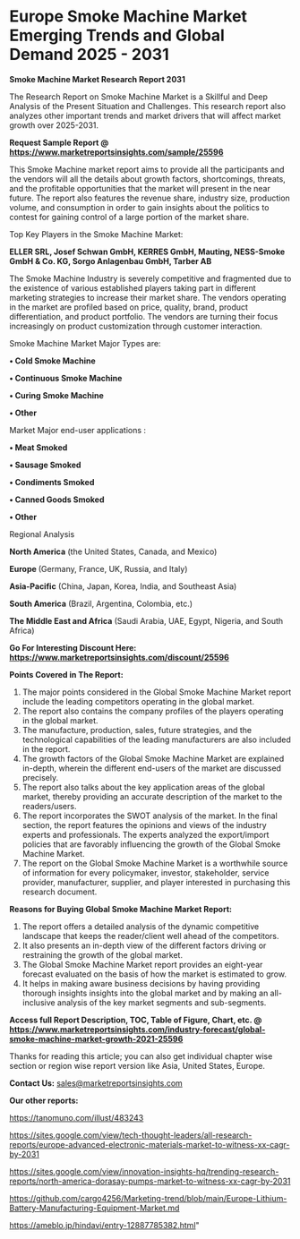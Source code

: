 # Europe Smoke Machine Market Emerging Trends and Global Demand 2025 - 2031

<strong>Smoke Machine Market Research Report 2031</strong>

The Research Report on Smoke Machine Market is a Skillful and Deep Analysis of the Present Situation and Challenges. This research report also analyzes other important trends and market drivers that will affect market growth over 2025-2031.

<strong>Request Sample Report @ <a href=https://www.marketreportsinsights.com/sample/25596>https://www.marketreportsinsights.com/sample/25596</a></strong>

This Smoke Machine market report aims to provide all the participants and the vendors will all the details about growth factors, shortcomings, threats, and the profitable opportunities that the market will present in the near future. The report also features the revenue share, industry size, production volume, and consumption in order to gain insights about the politics to contest for gaining control of a large portion of the market share.

Top Key Players in the Smoke Machine Market:

<strong>ELLER SRL, Josef Schwan GmbH, KERRES GmbH, Mauting, NESS-Smoke GmbH & Co. KG, Sorgo Anlagenbau GmbH, Tarber AB</strong>

The Smoke Machine Industry is severely competitive and fragmented due to the existence of various established players taking part in different marketing strategies to increase their market share. The vendors operating in the market are profiled based on price, quality, brand, product differentiation, and product portfolio. The vendors are turning their focus increasingly on product customization through customer interaction.

Smoke Machine Market Major Types are:

<strong>• Cold Smoke Machine

• Continuous Smoke Machine

• Curing Smoke Machine

• Other</strong>

Market Major end-user applications :

<strong>• Meat Smoked

• Sausage Smoked

• Condiments Smoked

• Canned Goods Smoked

• Other</strong>

Regional Analysis

</u><strong><b>North America</b></strong> (the United States, Canada, and Mexico)

<strong><b>Europe </b></strong>(Germany, France, UK, Russia, and Italy)

<strong><b>Asia-Pacific</b></strong> (China, Japan, Korea, India, and Southeast Asia)

<strong><b>South America</b></strong> (Brazil, Argentina, Colombia, etc.)

<strong><b>The Middle East and Africa</b></strong> (Saudi Arabia, UAE, Egypt, Nigeria, and South Africa)

<strong>Go For Interesting Discount Here: <a href=https://www.marketreportsinsights.com/discount/25596>https://www.marketreportsinsights.com/discount/25596</a></strong>

<strong>Points Covered in The Report:</strong>
<ol>
  <li>The major points considered in the Global Smoke Machine Market report include the leading competitors operating in the global market.</li>
  <li>The report also contains the company profiles of the players operating in the global market.</li>
  <li>The manufacture, production, sales, future strategies, and the technological capabilities of the leading manufacturers are also included in the report.</li>
  <li>The growth factors of the Global Smoke Machine Market are explained in-depth, wherein the different end-users of the market are discussed precisely.</li>
  <li>The report also talks about the key application areas of the global market, thereby providing an accurate description of the market to the readers/users.</li>
  <li>The report incorporates the SWOT analysis of the market. In the final section, the report features the opinions and views of the industry experts and professionals. The experts analyzed the export/import policies that are favorably influencing the growth of the Global Smoke Machine Market.</li>
  <li>The report on the Global Smoke Machine Market is a worthwhile source of information for every policymaker, investor, stakeholder, service provider, manufacturer, supplier, and player interested in purchasing this research document.</li>
</ol>
<strong>Reasons for Buying Global Smoke Machine Market Report:</strong>

<ol>
  <li>The report offers a detailed analysis of the dynamic competitive landscape that keeps the reader/client well ahead of the competitors.</li>
  <li>It also presents an in-depth view of the different factors driving or restraining the growth of the global market.</li>
  <li>The Global Smoke Machine Market report provides an eight-year forecast evaluated on the basis of how the market is estimated to grow.</li>
  <li>It helps in making aware business decisions by having providing thorough insights insights into the global market and by making an all-inclusive analysis of the key market segments and sub-segments.</li>
</ol>
<strong>Access full Report Description, TOC, Table of Figure, Chart, etc. @ <a href=https://www.marketreportsinsights.com/industry-forecast/global-smoke-machine-market-growth-2021-25596>https://www.marketreportsinsights.com/industry-forecast/global-smoke-machine-market-growth-2021-25596</a></strong>


Thanks for reading this article; you can also get individual chapter wise section or region wise report version like Asia, United States, Europe.

<strong>Contact Us:</strong>
sales@marketreportsinsights.com

<strong>Our other reports:</strong>

<a href=https://tanomuno.com/illust/483243>https://tanomuno.com/illust/483243</a>

<a href=https://sites.google.com/view/tech-thought-leaders/all-research-reports/europe-advanced-electronic-materials-market-to-witness-xx-cagr-by-2031>https://sites.google.com/view/tech-thought-leaders/all-research-reports/europe-advanced-electronic-materials-market-to-witness-xx-cagr-by-2031</a>

<a href=https://sites.google.com/view/innovation-insights-hq/trending-research-reports/north-america-dorasay-pumps-market-to-witness-xx-cagr-by-2031>https://sites.google.com/view/innovation-insights-hq/trending-research-reports/north-america-dorasay-pumps-market-to-witness-xx-cagr-by-2031</a>

<a href=https://github.com/cargo4256/Marketing-trend/blob/main/Europe-Lithium-Battery-Manufacturing-Equipment-Market.md>https://github.com/cargo4256/Marketing-trend/blob/main/Europe-Lithium-Battery-Manufacturing-Equipment-Market.md</a>

<a href=https://ameblo.jp/hindavi/entry-12887785382.html>https://ameblo.jp/hindavi/entry-12887785382.html</a>"
